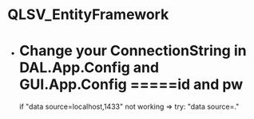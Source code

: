 # QLSV_EntityFramework
* Change your ConnectionString in DAL.App.Config and GUI.App.Config 
  <connectionStrings>
  =====id and pw
    <add name="QlsvContext" connectionString="data source=localhost,1433;initial catalog=Your_name_DB_in_SQLServer;user id = sa; pwd = your_pass;MultipleActiveResultSets=True;App=EntityFramework" providerName="System.Data.SqlClient" />
  ======
    <add name="QlsvContext" connectionString="data source=.;Initial Catalog=Your_name_DB_in_SQLServer;Integrated Security=True" providerName="System.Data.SqlClient" />
  </connectionStrings>
  
  if "data source=localhost,1433" not working => try: "data source=."
